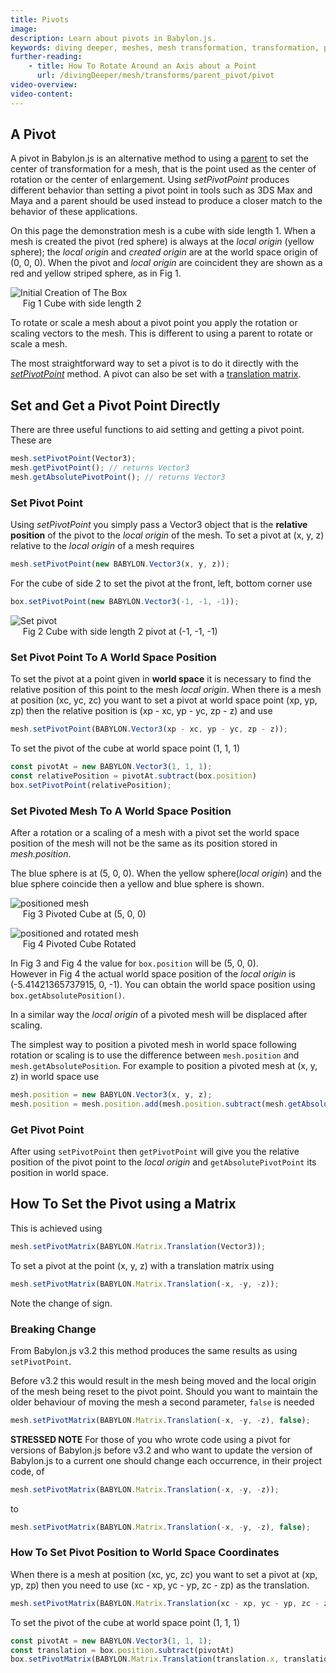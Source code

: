 ```yaml
---
title: Pivots
image:
description: Learn about pivots in Babylon.js.
keywords: diving deeper, meshes, mesh transformation, transformation, pivots
further-reading:
    - title: How To Rotate Around an Axis about a Point
      url: /divingDeeper/mesh/transforms/parent_pivot/pivot
video-overview:
video-content:
---
```


## A Pivot

A pivot in Babylon.js is an alternative method to using a [parent](/divingDeeper/mesh/transforms/parent_pivot/parent) to set the center of transformation for a mesh, that is the point used as the center of rotation or the center of enlargement. Using _setPivotPoint_ produces different behavior than setting a pivot point in tools such as 3DS Max and Maya and a parent should be used instead to produce a closer match to the behavior of these applications. 

On this page the demonstration mesh is a cube with side length 1. When a mesh is created the pivot (red sphere) is always at the _local origin_ (yellow sphere); the _local origin_ and _created origin_ are at the world space origin of (0, 0, 0). When the pivot and _local origin_ are coincident they are shown as a red and yellow striped sphere, as in Fig 1.

![Initial Creation of The Box](/img/how_to/pivots/pivot1.png)  
&nbsp;&nbsp;&nbsp;&nbsp;&nbsp;Fig 1 Cube with side length 2

To rotate or scale a mesh about a pivot point you apply the rotation or scaling vectors to the mesh. This is different to using a parent to rotate or scale a mesh.

The most straightforward way to set a pivot is to do it directly with the [_setPivotPoint_](/divingDeeper/mesh/transforms/parent_pivot/pivots#how-to-set-and-get-a-pivot-point) method. A pivot can also be set with a [translation matrix](/divingDeeper/mesh/transforms/parent_pivot/pivots#how-to-set-the-pivot-matrix).

## Set and Get a Pivot Point Directly

There are three useful functions to aid setting and getting a pivot point. These are

```javascript
mesh.setPivotPoint(Vector3);
mesh.getPivotPoint(); // returns Vector3
mesh.getAbsolutePivotPoint(); // returns Vector3
```

### Set Pivot Point

Using _setPivotPoint_ you simply pass a Vector3 object that is the **relative position** of the pivot to the _local origin_ of the mesh. To set a pivot at (x, y, z) relative to the _local origin_ of a mesh requires

```javascript
mesh.setPivotPoint(new BABYLON.Vector3(x, y, z));
```

For the cube of side 2 to set the pivot at the front, left, bottom corner use
```javascript
box.setPivotPoint(new BABYLON.Vector3(-1, -1, -1));
```

![Set pivot](/img/how_to/pivots/pivot9.png)  
&nbsp;&nbsp;&nbsp;&nbsp;&nbsp;Fig 2 Cube with side length 2 pivot at (-1, -1, -1)

<Playground id="#T6IN6X" title="Set Pivot Point Exp. 1" description="Setting a pivot point at front, left, bottom corner of a cube."/>
<Playground id="#T6IN6X#1" title="Set Pivot Point Exp. 2" description="Setting a pivot point at front, left, bottom corner of a displaced cube."/>

### Set Pivot Point To A World Space Position 
To set the pivot at a point given in **world space** it is necessary to find the relative position of this point to the mesh _local origin_. When there is a mesh at position (xc, yc, zc) you want to set a pivot at world space point (xp, yp, zp) then the relative position is (xp - xc, yp - yc, zp - z) and use

```javascript
mesh.setPivotPoint(BABYLON.Vector3(xp - xc, yp - yc, zp - z));
```

To set the pivot of the cube at world space point (1, 1, 1)
```javascript
const pivotAt = new BABYLON.Vector3(1, 1, 1);
const relativePosition = pivotAt.subtract(box.position)
box.setPivotPoint(relativePosition);
```
<Playground id="#T6IN6X#3" title="Set Pivot Point" description="Setting a pivot point in world space."/>

### Set Pivoted Mesh To A World Space Position
After a rotation or a scaling of a mesh with a pivot set the world space position of the mesh will not be the same as its position stored in _mesh.position_.

The blue sphere is at (5, 0, 0). When the yellow sphere(_local origin_) and the blue sphere coincide then a yellow and blue sphere is shown.

![positioned mesh](/img/how_to/pivots/pivot10.png)  
&nbsp;&nbsp;&nbsp;&nbsp;&nbsp;Fig 3 Pivoted Cube at (5, 0, 0)

![positioned and rotated mesh](/img/how_to/pivots/pivot11.png)  
&nbsp;&nbsp;&nbsp;&nbsp;&nbsp;Fig 4 Pivoted Cube Rotated

In Fig 3 and Fig 4 the value for ```box.position``` will be (5, 0, 0).   
However in Fig 4 the actual world space position of the _local origin_ is (-5.41421365737915, 0, -1). You can obtain the world space position using ```box.getAbsolutePosition()```.

In a similar way the _local origin_ of a pivoted mesh will be displaced after scaling.

The simplest way to position a pivoted mesh in world space following rotation or scaling is to use the difference between ```mesh.position``` and ```mesh.getAbsolutePosition```. For example to position a pivoted mesh at (x, y, z) in world space use

```javascript
mesh.position = new BABYLON.Vector3(x, y, z);
mesh.position = mesh.position.add(mesh.position.subtract(mesh.getAbsolutePosition()));
```

<Playground id="#T6IN6X#4" title="Set Pivot Mesh Position" description="Setting the position of a pivot mesh in world space."/>

### Get Pivot Point

After using ```setPivotPoint``` then ```getPivotPoint``` will give you the relative position of the pivot point to the _local origin_ and `getAbsolutePivotPoint` its position in world space.

## How To Set the Pivot using a Matrix
This is achieved using

```javascript
mesh.setPivotMatrix(BABYLON.Matrix.Translation(Vector3));
```

To set a pivot at the point (x, y, z) with a translation matrix using

```javascript
mesh.setPivotMatrix(BABYLON.Matrix.Translation(-x, -y, -z));
```
Note the change of sign.

<Playground id="#T6IN6X#5" title="Set Pivot Point by Matrix" description="Setting a pivot point at front, left, bottom corner of a displaced cube."/>

### Breaking Change
From Babylon.js v3.2 this method produces the same results as using ```setPivotPoint```.

Before v3.2 this would result in the mesh being moved and the local origin of the mesh being reset to the pivot point. Should you want to maintain the older behaviour of moving the mesh a second parameter, `false` is needed

```javascript
mesh.setPivotMatrix(BABYLON.Matrix.Translation(-x, -y, -z), false);
```

**STRESSED NOTE** For those of you who wrote code using a pivot for versions of Babylon.js before v3.2 and who want to update the version of Babylon.js to a current one should change each occurrence, in their project code, of

```javascript
mesh.setPivotMatrix(BABYLON.Matrix.Translation(-x, -y, -z));
```

to

```javascript
mesh.setPivotMatrix(BABYLON.Matrix.Translation(-x, -y, -z), false);
```

### How To Set Pivot Position to World Space Coordinates

When there is a mesh at position (xc, yc, zc) you want to set a pivot at (xp, yp, zp) then you need to use (xc - xp, yc - yp, zc - zp) as the translation.

```javascript
mesh.setPivotMatrix(BABYLON.Matrix.Translation(xc - xp, yc - yp, zc - zp));
```

To set the pivot of the cube at world space point (1, 1, 1)
```javascript
const pivotAt = new BABYLON.Vector3(1, 1, 1);
const translation = box.position.subtract(pivotAt)
box.setPivotMatrix(BABYLON.Matrix.Translation(translation.x, translation.y, translation.z));
```
<Playground id="#T6IN6X#6" title="Set Pivot Point by Matrix" description="Setting a pivot point in world space."/>





